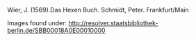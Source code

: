 Wier, J. (1569).Das Hexen Buch. Schmidt, Peter. Frankfurt/Main

Images found under: http://resolver.staatsbibliothek-berlin.de/SBB00018A0E00010000
